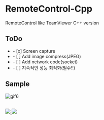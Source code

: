 # RemoteControl-Cpp
RemoteControl like TeamViewer C++ version


## ToDo

<p>
  <ul> 
    <li>- [x] Screen capture</li>    
    <li>- [ ] Add image compress(JPEG)</li>    
    <li>- [ ] Add network code(socket)</li>
    <li>- [ ] 지속적인 성능 최적화(필수!!)</li>
  </ul>
</p>

## Sample
![gif6](https://user-images.githubusercontent.com/19161231/50547144-9a3f6c00-0c77-11e9-90c4-f5cca7644c9b.gif)



</br> 
<a href="mailto:dydtjr1994@gmail.com" target="_blank">
  <img src="https://img.shields.io/badge/E--mail-Yongseok%20choi-yellow.svg">
</a>
<a href="https://blog.naver.com/cys_star" target="_blank">
  <img src="https://img.shields.io/badge/Blog-cys__star%27s%20Blog-blue.svg">
</a>

